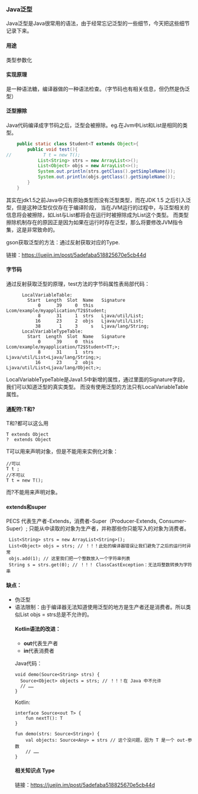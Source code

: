 ### Java泛型
Java泛型是Java很常用的语法，由于经常忘记泛型的一些细节，今天把这些细节记录下来。

#### 用途
类型参数化

#### 实现原理
是一种语法糖，编译器做的一种语法检查。（字节码也有相关信息，但仍然是伪泛型）

#### 泛型擦除
Java代码编译成字节码之后，泛型会被擦除。eg.在Jvm中List<Objetc>和List<String>是相同的类型。
```java
    public static class Student<T extends Object>{
        public void test(){
//            T t = new T();
            List<String> strs = new ArrayList<>();
            List<Object> objs = new ArrayList<>(); 
            System.out.println(strs.getClass().getSimpleName());
            System.out.println(objs.getClass().getSimpleName());
        }
    }
```
其实在jdk1.5之前Java中只有原始类型而没有泛型类型，而在JDK 1.5 之后引入泛型，但是这种泛型仅仅存在于编译阶段，
当在JVM运行的过程中，与泛型相关的信息将会被擦除，如List与List都将会在运行时被擦除成为List这个类型。
而类型擦除机制存在的原因正是因为如果在运行时存在泛型，那么将要修改JVM指令集，这是非常致命的。

gson获取泛型的方法：通过反射获取对应的Type.

链接：https://juejin.im/post/5adefaba518825670e5cb44d

#### 字节码

通过反射获取泛型的原理，test方法的字节码属性表局部代码：
```
      LocalVariableTable:
        Start  Length  Slot  Name   Signature
            0      39     0  this   Lcom/example/myapplication/T2$Student;
            8      31     1  strs   Ljava/util/List;
           16      23     2  objs   Ljava/util/List;
           38       1     3     s   Ljava/lang/String;
      LocalVariableTypeTable:
        Start  Length  Slot  Name   Signature
            0      39     0  this   Lcom/example/myapplication/T2$Student<TT;>;
            8      31     1  strs   Ljava/util/List<Ljava/lang/String;>;
           16      23     2  objs   Ljava/util/List<Ljava/lang/Object;>;

```
LocalVariableTypeTable是Java1.5中新增的属性，通过里面的Signature字段，我们可以知道泛型的真实类型。
而没有使用泛型的方法只有LocalVariableTable属性。

#### 通配符:T和?

T和?都可以这么用
```
T extends Object
?  extends Object
```
T可以用来声明对象，但是不能用来实例化对象：
```
//可以
T t ;
//不可以
T t = new T();
```
而?不能用来声明对象。

#### extends和super

PECS 代表生产者-Extends，消费者-Super（Producer-Extends, Consumer-Super）;
只能从中读取的对象为生产者，并称那些你只能写入的对象为消费者。

```
 List<String> strs = new ArrayList<String>();
 List<Object> objs = strs; // ！！！此处的编译器错误让我们避免了之后的运行时异常
 objs.add(1); // 这里我们把一个整数放入一个字符串列表
 String s = strs.get(0); // ！！！ ClassCastException：无法将整数转换为字符串
```

#### 缺点：
- 伪泛型
- 语法限制：由于编译器无法知道使用泛型的地方是生产者还是消费者。所以类似List<Object> objs = strs总是不允许的。

#### Kotlin语法的改进：

- **out**代表生产者
- **in**代表消费者

Java代码：
```
void demo(Source<String> strs) {
  Source<Object> objects = strs; // ！！！在 Java 中不允许
  // ……
}
```
Kotlin:
```
interface Source<out T> {
    fun nextT(): T
}

fun demo(strs: Source<String>) {
    val objects: Source<Any> = strs // 这个没问题，因为 T 是一个 out-参数
    // ……
}
```

#### 相关知识点 Type

链接：https://juejin.im/post/5adefaba518825670e5cb44d
